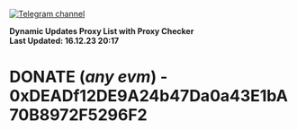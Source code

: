 [![Telegram channel](https://img.shields.io/endpoint?url=https://runkit.io/damiankrawczyk/telegram-badge/branches/master?url=https://t.me/n4z4v0d)](https://t.me/n4z4v0d) 

**Dynamic Updates Proxy List with Proxy Checker**  
**Last Updated: 16.12.23 20:17**

# DONATE (_any evm_) - 0xDEADf12DE9A24b47Da0a43E1bA70B8972F5296F2
